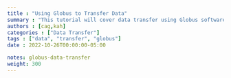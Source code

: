 ```yaml
---
title : "Using Globus to Transfer Data"
summary : "This tutorial will cover data transfer using Globus software."
authors : [cag,kah]
categories : ["Data Transfer"]
tags : ["data", "transfer", "globus"]
date : 2022-10-26T00:00:00-05:00

notes: globus-data-transfer
weight: 300
---
```

